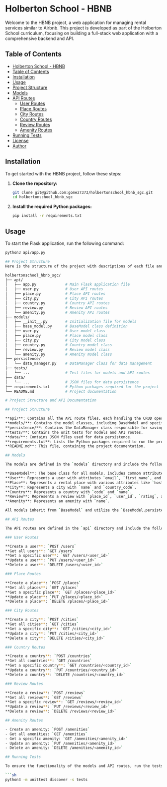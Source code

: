 # Holberton School - HBNB

Welcome to the HBNB project, a web application for managing rental services similar to Airbnb. This project is developed as part of the Holberton School curriculum, focusing on building a full-stack web application with a comprehensive backend and API.

## Table of Contents

- [Holberton School - HBNB](#holberton-school---hbnb)
- [Table of Contents](#table-of-contents)
- [Installation](#installation)
- [Usage](#usage)
- [Project Structure](#project-structure)
- [Models](#models)
- [API Routes](#api-routes)
  - [User Routes](#user-routes)
  - [Place Routes](#place-routes)
  - [City Routes](#city-routes)
  - [Country Routes](#country-routes)
  - [Review Routes](#review-routes)
  - [Amenity Routes](#amenity-routes)
- [Running Tests](#running-tests)
- [License](#license)
- [Author](#author)

## Installation

To get started with the HBNB project, follow these steps:

1. **Clone the repository:**

    ```sh
    git clone git@github.com:gomez7373/holbertonschool_hbnb_sgc.git
    cd holbertonschool_hbnb_sgc
    ```

2. **Install the required Python packages:**

    ```sh
    pip install -r requirements.txt
    ```

## Usage

To start the Flask application, run the following command:

```sh
python3 api/app.py

## Project Structure
Here is the structure of the project with descriptions of each file and directory:

holbertonschool_hbnb_sgc/
├── api/
│   ├── app.py             # Main Flask application file
│   ├── user.py            # User API routes
│   ├── place.py           # Place API routes
│   ├── city.py            # City API routes
│   ├── country.py         # Country API routes
│   ├── review.py          # Review API routes
│   └── amenity.py         # Amenity API routes
├── models/
│   ├── __init__.py        # Initialization file for models
│   ├── base_model.py      # BaseModel class definition
│   ├── user.py            # User model class
│   ├── place.py           # Place model class
│   ├── city.py            # City model class
│   ├── country.py         # Country model class
│   ├── review.py          # Review model class
│   └── amenity.py         # Amenity model class
├── persistence/
│   └── data_manager.py    # DataManager class for data management
├── tests/
│   └── ...                # Test files for models and API routes
├── data/
│   └── ...                # JSON files for data persistence
├── requirements.txt       # Python packages required for the project
└── README.md              # Project documentation

# Project Structure and API Documentation

## Project Structure

**api/**: Contains all the API route files, each handling the CRUD operations for different models.
**models/**: Contains the model classes, including BaseModel and specific classes for User, Place, City, Country, Review, and Amenity.
**persistence/**: Contains the DataManager class responsible for saving and loading data from JSON files.
**tests/**: Contains the unit tests for models and API routes.
**data/**: Contains JSON files used for data persistence.
**requirements.txt**: Lists the Python packages required to run the project.
**README.md**: This file, containing the project documentation.

## Models

The models are defined in the `models` directory and include the following classes:

**BaseModel**: The base class for all models, includes common attributes and methods.
**User**: Represents a user with attributes `email`, `first_name`, and `last_name`.
**Place**: Represents a rental place with various attributes like `host_id`, `name`, `description`, etc.
**City**: Represents a city with `name` and `country_code`.
**Country**: Represents a country with `code` and `name`.
**Review**: Represents a review with `place_id`, `user_id`, `rating`, and `comment`.
**Amenity**: Represents an amenity with `name`.

All models inherit from `BaseModel` and utilize the `BaseModel.persistence` reference for data management.

## API Routes

The API routes are defined in the `api` directory and include the following blueprints:

### User Routes

**Create a user**: `POST /users`
**Get all users**: `GET /users`
**Get a specific user**: `GET /users/<user_id>`
**Update a user**: `PUT /users/<user_id>`
**Delete a user**: `DELETE /users/<user_id>`

### Place Routes

**Create a place**: `POST /places`
**Get all places**: `GET /places`
**Get a specific place**: `GET /places/<place_id>`
**Update a place**: `PUT /places/<place_id>`
**Delete a place**: `DELETE /places/<place_id>`

### City Routes

**Create a city**: `POST /cities`
**Get all cities**: `GET /cities`
**Get a specific city**: `GET /cities/<city_id>`
**Update a city**: `PUT /cities/<city_id>`
**Delete a city**: `DELETE /cities/<city_id>`

### Country Routes

**Create a country**: `POST /countries`
**Get all countries**: `GET /countries`
**Get a specific country**: `GET /countries/<country_id>`
**Update a country**: `PUT /countries/<country_id>`
**Delete a country**: `DELETE /countries/<country_id>`

### Review Routes

**Create a review**: `POST /reviews`
**Get all reviews**: `GET /reviews`
**Get a specific review**: `GET /reviews/<review_id>`
**Update a review**: `PUT /reviews/<review_id>`
**Delete a review**: `DELETE /reviews/<review_id>`

## Amenity Routes

- Create an amenity: `POST /amenities`
- Get all amenities: `GET /amenities`
- Get a specific amenity: `GET /amenities/<amenity_id>`
- Update an amenity: `PUT /amenities/<amenity_id>`
- Delete an amenity: `DELETE /amenities/<amenity_id>`

## Running Tests

To ensure the functionality of the models and API routes, run the tests using the `unittest` framework:

```sh
python3 -m unittest discover -s tests

